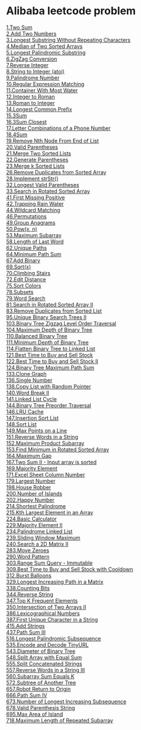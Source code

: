 # Alibaba leetcode problem
[1.Two Sum](../leetcode-java/) \
[2.Add Two Numbers](../leetcode-java/) \
[3.Longest Substring Without Repeating Characters](../leetcode-java/) \
[4.Median of Two Sorted Arrays](../leetcode-java/) \
[5.Longest Palindromic Substring](../leetcode-java/) \
[6.ZigZag Conversion](../leetcode-java/) \
[7.Reverse Integer](../leetcode-java/) \
[8.String to Integer (atoi)](../leetcode-java/) \
[9.Palindrome Number](../leetcode-java/) \
[10.Regular Expression Matching](../leetcode-java/) \
[11.Container With Most Water](../leetcode-java/) \
[12.Integer to Roman](../leetcode-java/) \
[13.Roman to Integer](../leetcode-java/) \
[14.Longest Common Prefix](../leetcode-java/) \
[15.3Sum](../leetcode-java/) \
[16.3Sum Closest](../leetcode-java/) \
[17.Letter Combinations of a Phone Number](../leetcode-java/) \
[18.4Sum](../leetcode-java/) \
[19.Remove Nth Node From End of List](../leetcode-java/) \
[20.Valid Parentheses](../leetcode-java/) \
[21.Merge Two Sorted Lists](../leetcode-java/) \
[22.Generate Parentheses](../leetcode-java/) \
[23.Merge k Sorted Lists](../leetcode-java/) \
[26.Remove Duplicates from Sorted Array](../leetcode-java/) \
[28.Implement strStr()](../leetcode-java/) \
[32.Longest Valid Parentheses](../leetcode-java/) \
[33.Search in Rotated Sorted Array](../leetcode-java/) \
[41.First Missing Positive](../leetcode-java/) \
[42.Trapping Rain Water](../leetcode-java/) \
[44.Wildcard Matching](../leetcode-java/) \
[46.Permutations](../leetcode-java/) \
[49.Group Anagrams](../leetcode-java/) \
[50.Pow(x, n)](../leetcode-java/) \
[53.Maximum Subarray](../leetcode-java/) \
[58.Length of Last Word](../leetcode-java/) \
[62.Unique Paths](../leetcode-java/) \
[64.Minimum Path Sum](../leetcode-java/) \
[67.Add Binary](../leetcode-java/) \
[69.Sqrt(x)](../leetcode-java/) \
[70.Climbing Stairs](../leetcode-java/) \
[72.Edit Distance](../leetcode-java/) \
[75.Sort Colors](../leetcode-java/) \
[78.Subsets](../leetcode-java/) \
[79.Word Search](../leetcode-java/) \
[81.Search in Rotated Sorted Array II](../leetcode-java/) \
[83.Remove Duplicates from Sorted List](../leetcode-java/) \
[95.Unique Binary Search Trees II](../leetcode-java/) \
[103.Binary Tree Zigzag Level Order Traversal](../leetcode-java/Tree/leetcode-103) \
[104.Maximum Depth of Binary Tree](../leetcode-java/Tree/leetcode-104) \
[110.Balanced Binary Tree](../leetcode-java/Tree/leetcode-110) \
[111.Minimum Depth of Binary Tree](../leetcode-java/Tree/leetcode-111) \
[114.Flatten Binary Tree to Linked List](../leetcode-java/Tree/leetcode-114) \
[121.Best Time to Buy and Sell Stock](../leetcode-java/DynamicProgram/leetcode-121) \
[122.Best Time to Buy and Sell Stock II](../leetcode-java/DynamicProgram/leetcode-122) \
[124.Binary Tree Maximum Path Sum](../leetcode-java/Tree/leetcode-124) \
[133.Clone Graph](../leetcode-java/Graph/leetcode-133) \
[136.Single Number](../leetcode-java/BitManipulation/leetcode-136) \
[138.Copy List with Random Pointer](../leetcode-java/LinkedList/leetcode-138) \
[140.Word Break II](../leetcode-java/BackTracking/leetcode-140) \
[141.Linked List Cycle](../leetcode-java/LinkedList/leetcode-141) \
[144.Binary Tree Preorder Traversal](../leetcode-java/Tree/leetcode-144) \
[146.LRU Cache](../leetcode-java/Desgin/Solution/146.java) \
[147.Insertion Sort List](../leetcode-java/Sort/leetcode-147) \
[148.Sort List](../leetcode-java/Sort/leetcode-148) \
[149.Max Points on a Line](../leetcode-java/HashTable/leetcode-149) \
[151.Reverse Words in a String](../leetcode-java/String/leetcode-151) \
[152.Maximum Product Subarray](../leetcode-java/DynamicProgram/leetcode-152) \
[153.Find Minimum in Rotated Sorted Array](../leetcode-java/BinarySearch/leetcode-153) \
[164.Maximum Gap](../leetcode-java/Sort/leetcode-164) \
[167.Two Sum II - Input array is sorted](../leetcode-java/Arrays/leetcode-167) \
[169.Majority Element](../leetcode/Arrays/leetcode-169) \
[171.Excel Sheet Column Number](../leetcode-java/Math/leetcode-171) \
[179.Largest Number](../leetcode-java/Sort/leetcode-179) \
[198.House Robber](../leetcode-java/DynamicProgram/leetcode-198) \
[200.Number of Islands](../leetcode-java/DFS/leetcode-200) \
[202.Happy Number](../leetcode-java/HashMap/leetcode-202) \
[214.Shortest Palindrome](../leetcode-java/) \
[215.Kth Largest Element in an Array](../leetcode-java/Arrays/leetcode-215) \
[224.Basic Calculator](../leetcode-java/Stack/leetcode-224) \
[229.Majority Element II](../leetcode/Arrays/leetcode-229) \
[234.Palindrome Linked List](../leetcode-java/LinkedList/Solution/234.java) \
[239.Sliding Window Maximum](../leetcode-java/Arrays/Solution/239.java) \
[240.Search a 2D Matrix II](../leetcode-java/BianrySearch/Solution/240.java) \
[283.Move Zeroes](../leetcode-java/Arrays/Solution/283.java) \
[290.Word Pattern](../leetcode-java/Hash/Solution/290.java) \
[303.Range Sum Query - Immutable](../leetcode-java/Arrays/Solution/303.java) \
[309.Best Time to Buy and Sell Stock with Cooldown](../leetcode-java/DynamicProgram/Solution/309.java) \
[312.Burst Balloons](../leetcode-java/DynamicPorgram/Solution/312.java) \
[329.Longest Increasing Path in a Matrix](../leetcode-java/DFS/Solution/329.java) \
[338.Counting Bits](../leetcode-java/BitMap/Solution/338.java) \
[344.Reverse String](../leetcode-java/String/Solution/344.java) \
[347.Top K Frequent Elements](../leetcode-java/Sort/Solution/347.java) \
[350.Intersection of Two Arrays II](../leetcode-java/Array/Solution/350.java) \
[386.Lexicographical Numbers](../leetcode-java/Arrays/Solution/386.java) \
[387.First Unique Character in a String](../leetcode-java/String/Solution/387.java) \
[415.Add Strings](../leetcode-java/String/Solution/415.java) \
[437.Path Sum III](../leetcode-java/Tree/Solution/437.java) \
[516.Longest Palindromic Subsequence](../leetcode-java/String/Solutions/516.java) \
[535.Encode and Decode TinyURL](../leetcode-java/Math/Solution/535.java) \
[543.Diameter of Binary Tree](../leetcode-java/Tree/Solution/543.java) \
[548.Split Array with Equal Sum](../leetcode-java/Arrays/Solution/548.java) \
[555.Split Concatenated Strings](../leetcode-java/String/Solution/555.java) \
[557.Reverse Words in a String III](../leetcode-java/String/Solution/557.java) \
[560.Subarray Sum Equals K](../leetcode-java/Arrays/Solution/560.java) \
[572.Subtree of Another Tree](../leetcode-java/Tree/Solution/572.java) \
[657.Robot Return to Origin](../leetcode-java/String/Solution/567.java) \
[666.Path Sum IV](../leetcode-java/Tree/Solution/666.java) \
[673.Number of Longest Increasing Subsequence](../leetcode-java/Arrays/Solution/673.java) \
[678.Valid Parenthesis String](../leetcode-java/String/Solution/678.java) \
[695.Max Area of Island](../leetcode-java/Arrays/Solution/695.java) \
[718.Maximum Length of Repeated Subarray](../leetcode-java/Arrays//Solution/718.java)
